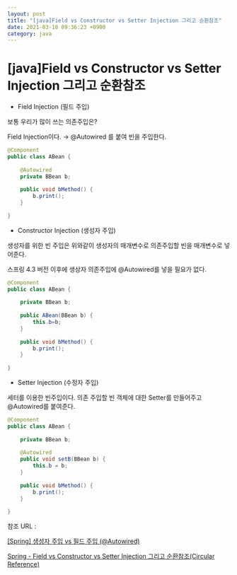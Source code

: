 ```yaml
---
layout: post
title: "[java]Field vs Constructor vs Setter Injection 그리고 순환참조"
date: 2021-03-18 09:36:23 +0900
category: java
---
```


# [java]Field vs Constructor vs Setter Injection 그리고 순환참조

- Field Injection (필드 주입)

보통 우리가 많이 쓰는 의존주입은?

Field Injection이다.  → @Autowired 를 붙여 빈을 주입한다.

```java
@Component
public class ABean {
    
    @Autowired
    private BBean b;
    
    public void bMethod() {
        b.print();
    }
    
}
```

- Constructor Injection (생성자 주입)

생성자를 위한 빈 주입은 위와같이 생성자의 매개변수로 의존주입할 빈을 매개변수로 넣어준다.

스프링 4.3 버전 이후에 생상자 의존주입에 @Autowired를 넣을 필요가 없다. 

```java
@Component
public class ABean {
    
    private BBean b;
    
    public ABean(BBean b) {
        this.b=b;
    }
    
    public void bMethod() {
        b.print();
    }
    
}
```

- Setter Injection (수정자 주입)

세터를 이용한 빈주입이다. 의존 주입할 빈 객체에 대한 Setter를 만들어주고 @Autowired를 붙여준다.

```java
@Component
public class ABean {
    
    private BBean b;
    
    @Autowired
    public void setB(BBean b) {
        this.b = b;
    }
 
    public void bMethod() {
        b.print();
    }
    
}
```

참조 URL :

[[Spring] 생성자 주입 vs 필드 주입 (@Autowired)](https://jackjeong.tistory.com/41)

[Spring - Field vs Constructor vs Setter Injection 그리고 순환참조(Circular Reference)](https://coding-start.tistory.com/250)